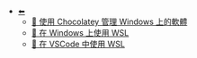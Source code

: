 * [⬅︎](/)
  * [📄 使用 Chocolatey 管理 Windows 上的軟體](/wiki/[00]開發環境/[00]使用%20Chocolatey%20管理%20Windows%20上的軟體)
  * [📄 在 Windows 上使用 WSL](/wiki/[00]開發環境/[01]在%20Windows%20上使用%20WSL)
  * [📄 在 VSCode 中使用 WSL](/wiki/[00]開發環境/[02]在%20VSCode%20中使用%20WSL)
